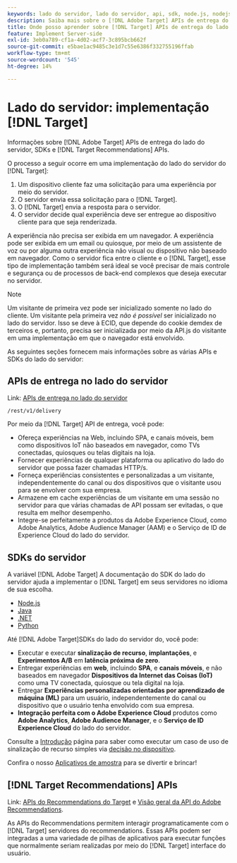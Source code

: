 ```yaml
---
keywords: lado do servidor, lado do servidor, api, sdk, node.js, nodejs, node js, api de recomendações, api, apis, server side1
description: Saiba mais sobre o [!DNL Adobe Target] APIs de entrega do lado do servidor, SDKs e [!DNL Target Recommendations] APIs.
title: Onde posso aprender sobre [!DNL Target] APIs de entrega do lado do servidor e SDKs?
feature: Implement Server-side
exl-id: 3eb0a789-cf1a-4d02-acf7-3c895bcb662f
source-git-commit: e5bae1ac9485c3e1d7c55e6386f332755196ffab
workflow-type: tm+mt
source-wordcount: '545'
ht-degree: 14%

---
```


# Lado do servidor: implementação [!DNL Target]

Informações sobre [!DNL Adobe Target] APIs de entrega do lado do servidor, SDKs e [!DNL Target Recommendations] APIs.

O processo a seguir ocorre em uma implementação do lado do servidor do [!DNL Target]:

1. Um dispositivo cliente faz uma solicitação para uma experiência por meio do servidor.
1. O servidor envia essa solicitação para o [!DNL Target].
1. O [!DNL Target] envia a resposta para o servidor.
1. O servidor decide qual experiência deve ser entregue ao dispositivo cliente para que seja renderizada.

A experiência não precisa ser exibida em um navegador. A experiência pode ser exibida em um email ou quiosque, por meio de um assistente de voz ou por alguma outra experiência não visual ou dispositivo não baseado em navegador. Como o servidor fica entre o cliente e o [!DNL Target], esse tipo de implementação também será ideal se você precisar de mais controle e segurança ou de processos de back-end complexos que deseja executar no servidor.

>[!NOTE]
>
>Um visitante de primeira vez pode ser inicializado somente no lado do cliente. Um visitante pela primeira vez *não é possível* ser inicializado no lado do servidor. Isso se deve à ECID, que depende do cookie demdex de terceiros e, portanto, precisa ser inicializada por meio da API.js do visitante em uma implementação em que o navegador está envolvido.

As seguintes seções fornecem mais informações sobre as várias APIs e SDKs do lado do servidor:

## APIs de entrega no lado do servidor

Link: [APIs de entrega no lado do servidor](/help/dev/implement/delivery-api/overview.md)

`/rest/v1/delivery`

Por meio da [!DNL Target] API de entrega, você pode:

* Ofereça experiências na Web, incluindo SPA, e canais móveis, bem como dispositivos IoT não baseados em navegador, como TVs conectadas, quiosques ou telas digitais na loja.
* Fornecer experiências de qualquer plataforma ou aplicativo do lado do servidor que possa fazer chamadas HTTP/s.
* Forneça experiências consistentes e personalizadas a um visitante, independentemente do canal ou dos dispositivos que o visitante usou para se envolver com sua empresa.
* Armazene em cache experiências de um visitante em uma sessão no servidor para que várias chamadas de API possam ser evitadas, o que resulta em melhor desempenho.
* Integre-se perfeitamente a produtos da Adobe Experience Cloud, como Adobe Analytics, Adobe Audience Manager (AAM) e o Serviço de ID de Experience Cloud do lado do servidor.

## SDKs do servidor

A variável [!DNL Adobe Target] A documentação do SDK do lado do servidor ajuda a implementar o [!DNL Target] em seus servidores no idioma de sua escolha.

* [Node.js](node-js/overview.md)
* [Java](java/overview.md)
* [.NET](net/overview.md)
* [Python](python/overview.md)

Até [!DNL Adobe Target]SDKs do lado do servidor do, você pode:

* Executar e executar **sinalização de recurso**, **implantações**, e **Experimentos A/B** em **latência próxima de zero**.
* Entregar experiências em **web**, incluindo **SPA**, e **canais móveis**, e não baseados em navegador **Dispositivos da Internet das Coisas (IoT)** como uma TV conectada, quiosque ou tela digital na loja.
* Entregar **Experiências personalizadas orientadas por aprendizado de máquina (ML)** para um usuário, independentemente do canal ou dispositivo que o usuário tenha envolvido com sua empresa.
* **Integração perfeita com o Adobe Experience Cloud** produtos como **Adobe Analytics**, **Adobe Audience Manager**, e o **Serviço de ID Experience Cloud** do lado do servidor.

Consulte a [Introdução](sdk-guides/getting-started/getting-started.md) página para saber como executar um caso de uso de sinalização de recurso simples via [decisão no dispositivo](sdk-guides/on-device-decisioning/overview.md).

Confira o nosso [Aplicativos de amostra](sdk-guides/sample-apps/sample-apps.md) para se divertir e brincar!

## [!DNL Target Recommendations] APIs

Link: [APIs do Recommendations do Target](https://developers.adobetarget.com/api/recommendations) e [Visão geral da API do Adobe Recommendations](../../before-administer/recs-api/overview.md).

As APIs do Recommendations permitem interagir programaticamente com o [!DNL Target] servidores do recommendations. Essas APIs podem ser integradas a uma variedade de pilhas de aplicativos para executar funções que normalmente seriam realizadas por meio do [!DNL Target] interface do usuário.
